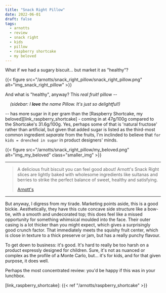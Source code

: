 ```yaml
---
title: "Snack Right Pillow"
date: 2022-06-01
draft: false
tags:
  - arnotts
  - review
  - snack right
  - kids
  - pillow
  - raspberry shortcake
  - my beloved
---
```


What if we had a sugary biscuit... but market it as "healthy"?

<!--more-->

{{< figure src="/arnotts/snack_right_pillow/snack_right_pillow.png" alt="img_snack_right_pillow" >}}

And what is "healthy", anyway? This _real fruit!_ pillow --

&nbsp;&nbsp;&nbsp;&nbsp;_(sidebar: I **love** the name Pillow. It's just so delightful!)_

-- has more sugar in it per gram than the [Raspberry Shortcake, my beloved][link_raspberry_shortcake] - coming in at 47g/100g compared to the Shortcake's 31.6g/100g. Yes, perhaps some of that is 'natural fructose' rather than artificial, but given that added sugar is listed as the third-most common ingredient _separate_ from the fruits, I'm inclinded to believe that `for kids = drenched in sugar` in product designers' minds.

{{< figure src="/arnotts/snack_right_pillow/my_beloved.png" alt="img_my_beloved" class="smaller_img" >}}

---

> A delicious fruit biscuit you can feel good about! Arnott's Snack Right slices are lightly baked with wholesome ingredients like sultanas and berries to strike the perfect balance of sweet, healthy and satisfying.
>
> [Arnott's][link_snack_right_pillow]

---

But anyway, I digress from my tirade. Marketing points aside, this is a good bickie. Aesthetically, they have this cute concave side structure like a bow-tie, with a smooth and undecorated top; this does feel like a missed opportunity for something whimsical moulded into the face. Their outer casing is a lot thicker than you might expect, which gives a surprisingly good crunch factor. That immediately meets the squishy fruit center, which is close in texture to a thick preserve or jam, but has a really punchy flavour. 

To get down to business: it's good. It's hard to really be too harsh on a product expressly designed for children. Sure, it's not as nuanced or complex as the profile of a Monte Carlo, but... it's for kids, and for that given purpose, it does well. 

Perhaps the most concentrated review: you'd be happy if this was in your lunchbox.


[link_snack_right_pillow]: https://www.arnotts.com/products/fruit-biscuits/snack-right/fruit-pillow-wild-berry
[link_raspberry_shortcake]: {{< ref "/arnotts/raspberry_shortcake" >}}